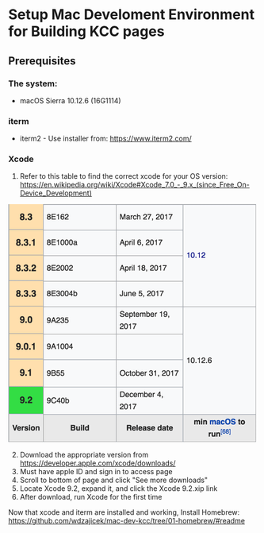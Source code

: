 # Setup Mac Develoment Environment for Building KCC pages

## Prerequisites

### The system:
* macOS Sierra 10.12.6 (16G1114)

### iterm
* iterm2 - Use installer from: https://www.iterm2.com/

### Xcode
  1. Refer to this table to find the correct xcode for your OS version: https://en.wikipedia.org/wiki/Xcode#Xcode_7.0_-_9.x_(since_Free_On-Device_Development)

![xcode table](https://github.com/wdzajicek/mac-dev-kcc/blob/master/assets/img/xcode-table-sm.png "Logo xcode table ")

  2. Download the appropriate version from https://developer.apple.com/xcode/downloads/
  3. Must have apple ID and sign in to access page
  4. Scroll to bottom of page and click "See more downloads"
  5. Locate Xcode 9.2, expand it, and click the Xcode 9.2.xip link
  6. After download, run Xcode for the first time

Now that xcode and iterm are installed and working, Install Homebrew: <https://github.com/wdzajicek/mac-dev-kcc/tree/01-homebrew/#readme>
